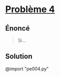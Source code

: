 # [Problème 4](https://projecteuler.net/problem=4)


## Énoncé
> Si...

## Solution

@import "pe004.py"